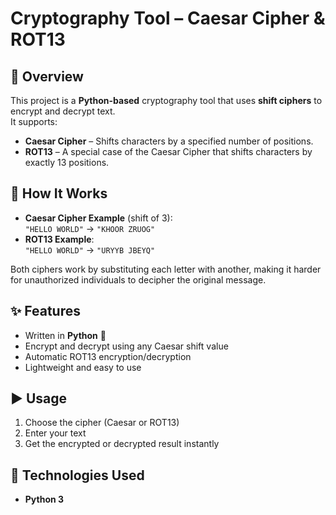 # Cryptography Tool – Caesar Cipher & ROT13

## 📌 Overview
This project is a **Python-based** cryptography tool that uses **shift ciphers** to encrypt and decrypt text.  
It supports:  
- **Caesar Cipher** – Shifts characters by a specified number of positions.  
- **ROT13** – A special case of the Caesar Cipher that shifts characters by exactly 13 positions.

## 🔑 How It Works
- **Caesar Cipher Example** (shift of 3):  
  `"HELLO WORLD"` → `"KHOOR ZRUOG"`  
- **ROT13 Example**:  
  `"HELLO WORLD"` → `"URYYB JBEYQ"`  

Both ciphers work by substituting each letter with another, making it harder for unauthorized individuals to decipher the original message.

## ✨ Features
- Written in **Python** 🐍  
- Encrypt and decrypt using any Caesar shift value  
- Automatic ROT13 encryption/decryption  
- Lightweight and easy to use

## ▶️ Usage
1. Choose the cipher (Caesar or ROT13)  
2. Enter your text  
3. Get the encrypted or decrypted result instantly

## 📂 Technologies Used
- **Python 3**

